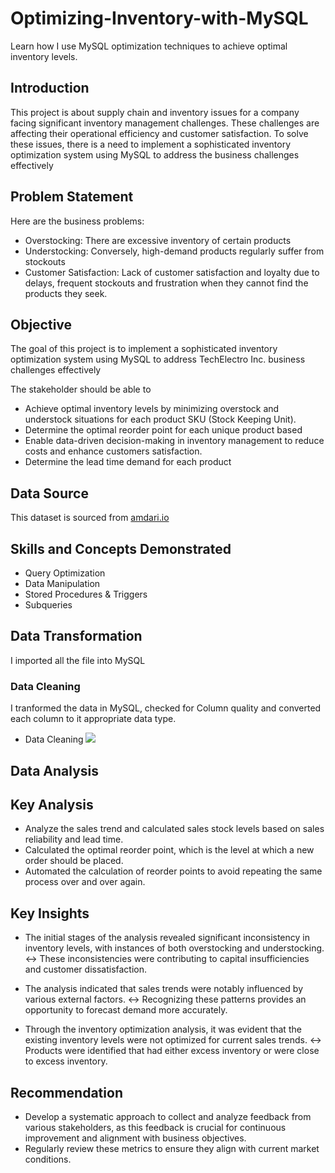 # Optimizing-Inventory-with-MySQL
Learn how I use MySQL optimization techniques to achieve optimal inventory levels.


## Introduction
This project is about supply chain and inventory issues for a company facing significant inventory management challenges. These challenges are affecting their operational efficiency and customer satisfaction. To solve these issues, there is a need to implement a sophisticated inventory optimization system using MySQL to address the business challenges effectively

## Problem Statement
Here are the business problems:
* Overstocking: There are excessive inventory of certain products
* Understocking: Conversely, high-demand products regularly suffer from stockouts
* Customer Satisfaction: Lack of customer satisfaction and loyalty due to delays, frequent stockouts and frustration when they cannot find the products they seek.

## Objective
The goal of this project is to implement a sophisticated inventory optimization system using MySQL to address TechElectro Inc. business challenges effectively

The stakeholder should be able to
* Achieve optimal inventory levels by minimizing overstock and understock situations for each product SKU (Stock Keeping Unit).
* Determine the optimal reorder point for each unique product based 
* Enable data-driven decision-making in inventory management to reduce costs and enhance customers satisfaction.
* Determine the lead time demand for each product

## Data Source
This dataset is sourced from [amdari.io](amdari.io)

## Skills and Concepts Demonstrated
* Query Optimization
* Data Manipulation
* Stored Procedures & Triggers
* Subqueries

## Data Transformation
I imported all the file into MySQL 

### Data Cleaning
I tranformed the data in MySQL, checked for Column quality and converted each column to it appropriate data type.
* Data Cleaning
![](DataFormat.PNG)

## Data Analysis 


## Key Analysis
* Analyze the sales trend and calculated sales stock levels based on sales reliability and lead time.
* Calculated the optimal reorder point, which is the level at which a new order should be placed.
* Automated the calculation of reorder points to avoid repeating the same process over and over again.

## Key Insights
* The initial stages of the analysis revealed significant inconsistency in inventory levels, with instances of both overstocking and understocking.
↔ These inconsistencies were contributing to capital insufficiencies and customer dissatisfaction.

* The analysis indicated that sales trends were notably influenced by various external factors.
↔ Recognizing these patterns provides an opportunity to forecast demand more accurately.

* Through the inventory optimization analysis, it was evident that the existing inventory levels were not optimized for current sales trends.
↔ Products were identified that had either excess inventory or were close to excess inventory.

## Recommendation
* Develop a systematic approach to collect and analyze feedback from various stakeholders, as this feedback is crucial for continuous improvement and alignment with business objectives.
* Regularly review these metrics to ensure they align with current market conditions.





























